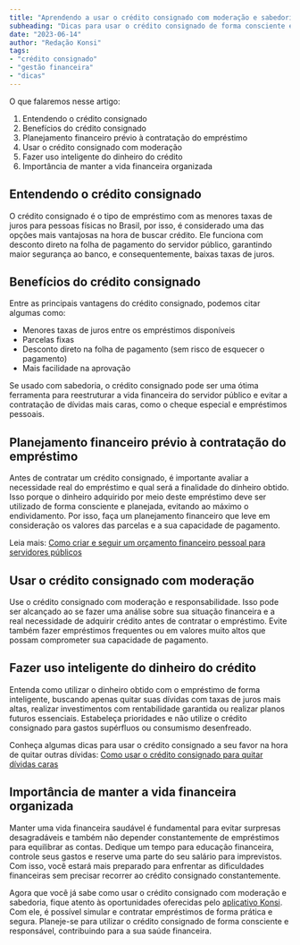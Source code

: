 ```yaml
---
title: "Aprendendo a usar o crédito consignado com moderação e sabedoria"
subheading: "Dicas para usar o crédito consignado de forma consciente e responsável"
date: "2023-06-14"
author: "Redação Konsi"
tags:
- "crédito consignado"
- "gestão financeira"
- "dicas"
---
```


O que falaremos nesse artigo:

1. Entendendo o crédito consignado
2. Benefícios do crédito consignado
3. Planejamento financeiro prévio à contratação do empréstimo
4. Usar o crédito consignado com moderação
5. Fazer uso inteligente do dinheiro do crédito
6. Importância de manter a vida financeira organizada

## Entendendo o crédito consignado

O crédito consignado é o tipo de empréstimo com as menores taxas de juros para pessoas físicas no Brasil, por isso, é considerado uma das opções mais vantajosas na hora de buscar crédito. Ele funciona com desconto direto na folha de pagamento do servidor público, garantindo maior segurança ao banco, e consequentemente, baixas taxas de juros.

## Benefícios do crédito consignado

Entre as principais vantagens do crédito consignado, podemos citar algumas como:

- Menores taxas de juros entre os empréstimos disponíveis
- Parcelas fixas
- Desconto direto na folha de pagamento (sem risco de esquecer o pagamento)
- Mais facilidade na aprovação

Se usado com sabedoria, o crédito consignado pode ser uma ótima ferramenta para reestruturar a vida financeira do servidor público e evitar a contratação de dívidas mais caras, como o cheque especial e empréstimos pessoais.

## Planejamento financeiro prévio à contratação do empréstimo

Antes de contratar um crédito consignado, é importante avaliar a necessidade real do empréstimo e qual será a finalidade do dinheiro obtido. Isso porque o dinheiro adquirido por meio deste empréstimo deve ser utilizado de forma consciente e planejada, evitando ao máximo o endividamento. Por isso, faça um planejamento financeiro que leve em consideração os valores das parcelas e a sua capacidade de pagamento.

Leia mais: [Como criar e seguir um orçamento financeiro pessoal para servidores públicos](https://konsi.com.br/postagens/como-criar-e-seguir-um-oramento-financeiro-pessoal-para-servidores-pblicos.md)

## Usar o crédito consignado com moderação

Use o crédito consignado com moderação e responsabilidade. Isso pode ser alcançado ao se fazer uma análise sobre sua situação financeira e a real necessidade de adquirir crédito antes de contratar o empréstimo. Evite também fazer empréstimos frequentes ou em valores muito altos que possam comprometer sua capacidade de pagamento.

## Fazer uso inteligente do dinheiro do crédito

Entenda como utilizar o dinheiro obtido com o empréstimo de forma inteligente, buscando apenas quitar suas dívidas com taxas de juros mais altas, realizar investimentos com rentabilidade garantida ou realizar planos futuros essenciais. Estabeleça prioridades e não utilize o crédito consignado para gastos supérfluos ou consumismo desenfreado.

Conheça algumas dicas para usar o crédito consignado a seu favor na hora de quitar outras dívidas: [Como usar o crédito consignado para quitar dívidas caras](https://konsi.com.br/postagens/como-usar-o-crdito-consignado-para-quitar-dvidas-caras.md)

## Importância de manter a vida financeira organizada

Manter uma vida financeira saudável é fundamental para evitar surpresas desagradáveis e também não depender constantemente de empréstimos para equilibrar as contas. Dedique um tempo para educação financeira, controle seus gastos e reserve uma parte do seu salário para imprevistos. Com isso, você estará mais preparado para enfrentar as dificuldades financeiras sem precisar recorrer ao crédito consignado constantemente.

Agora que você já sabe como usar o crédito consignado com moderação e sabedoria, fique atento às oportunidades oferecidas pelo [aplicativo Konsi](https://konsi.com.br/download-aplicativo). Com ele, é possível simular e contratar empréstimos de forma prática e segura. Planeje-se para utilizar o crédito consignado de forma consciente e responsável, contribuindo para a sua saúde financeira.